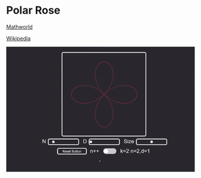# Polar Rose

[Mathworld](http://mathworld.wolfram.com/Rose.html)

[Wikipedia](https://en.wikipedia.org/wiki/Rose_(mathematics))

[![Polar rose gif](/roses.gif)](https://nonvegan.github.io/polar-rose)
